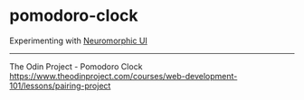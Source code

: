 # pomodoro-clock
Experimenting with [Neuromorphic UI](https://uxdesign.cc/neumorphism-in-user-interfaces-b47cef3bf3a6)


---
The Odin Project - Pomodoro Clock  
https://www.theodinproject.com/courses/web-development-101/lessons/pairing-project
